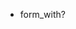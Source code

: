

<!-- - collection_select - wth? -->
<!-- - how to create a join table in a M2M relationship -->
<!-- - validations review
    - conditional rendering of the error list
    - where to put the error list
    - reloading the form -->
<!-- - strong params
- how to automatically create associations (e.g., user.ingredient_ids)
- byebug practice -- how to use it effectively -->


- form_with? 